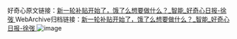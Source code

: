 好奇心原文链接：[新一轮补贴开始了，饿了么想要做什么？_智能_好奇心日报-徐弢 ](https://www.qdaily.com/articles/10705.html)
WebArchive归档链接：[新一轮补贴开始了，饿了么想要做什么？_智能_好奇心日报-徐弢 ](http://web.archive.org/web/20190623163155/https://www.qdaily.com/articles/10705.html)
![image](http://ww3.sinaimg.cn/large/007d5XDply1g3wc7ry7afj30u02wn4qp)